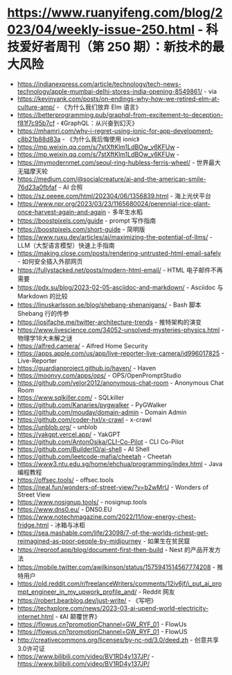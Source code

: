 # https://www.ruanyifeng.com/blog/2023/04/weekly-issue-250.html - 科技爱好者周刊（第 250 期）：新技术的最大风险

- https://indianexpress.com/article/technology/tech-news-technology/apple-mumbai-delhi-stores-india-opening-8549861/ - via
- https://kevinyank.com/posts/on-endings-why-how-we-retired-elm-at-culture-amp/ - 《为什么我们放弃 Elm 语言》
- https://betterprogramming.pub/graphql-from-excitement-to-deception-f81f7c95b7cf - 《GraphQL：从兴奋到幻灭》
- https://mhamri.com/why-i-regret-using-ionic-for-app-development-c8b21b88d83a - 《为什么我后悔使用 ionic》
- https://mp.weixin.qq.com/s/7stXftKlm1LdBOw_v6KFUw - 
- https://mp.weixin.qq.com/s/7stXftKlm1LdBOw_v6KFUw - 
- https://mymodernmet.com/seoul-ring-hubless-ferris-wheel/ - 世界最大无辐摩天轮
- https://medium.com/@socialcreature/ai-and-the-american-smile-76d23a0fbfaf - AI 合照
- https://sz.oeeee.com/html/202304/06/1356839.html - 海上光伏平台
- https://www.npr.org/2023/03/23/1165680024/perennial-rice-plant-once-harvest-again-and-again - 多年生水稻
- https://boostpixels.com/guide - prompt 写作指南
- https://boostpixels.com/short-guide - 简明版
- https://www.ruxu.dev/articles/ai/maximizing-the-potential-of-llms/ - LLM（大型语言模型）快速上手指南
- https://making.close.com/posts/rendering-untrusted-html-email-safely - 如何安全插入外部网页
- https://fullystacked.net/posts/modern-html-email/ - HTML 电子邮件不再需要<table>
- https://pdx.su/blog/2023-02-05-asciidoc-and-markdown/ - Asciidoc 与 Markdown 的比较
- https://linuskarlsson.se/blog/shebang-shenanigans/ - Bash 脚本 Shebang 行的传参
- https://iosifache.me/twitter-architecture-trends - 推特架构的演变
- https://www.livescience.com/34052-unsolved-mysteries-physics.html - 物理学18大未解之谜
- https://alfred.camera/ - Alfred Home Security
- https://apps.apple.com/us/app/live-reporter-live-camera/id996017825 - Live-Reporter
- https://guardianproject.github.io/haven/ - Haven
- https://moonvy.com/apps/ops/ - OPS/OpenPromptStudio
- https://github.com/velor2012/anonymous-chat-room - Anonymous Chat Room
- https://www.sqlkiller.com/ - SQLkiller
- https://github.com/Kanaries/pygwalker - PyGWalker
- https://github.com/mouday/domain-admin - Domain Admin
- https://github.com/coder-hxl/x-crawl - x-crawl
- https://unblob.org/ - unblob
- https://yakgpt.vercel.app/ - YakGPT
- https://github.com/AntonOsika/CLI-Co-Pilot - CLI Co-Pilot
- https://github.com/BuilderIO/ai-shell - AI Shell
- https://github.com/leetcode-mafia/cheetah - Cheetah
- https://www3.ntu.edu.sg/home/ehchua/programming/index.html - Java 编程教程
- https://offsec.tools/ - offsec.tools
- https://neal.fun/wonders-of-street-view/?v=b2wMrU - Wonders of Street View
- https://www.nosignup.tools/ - nosignup.tools
- https://www.dns0.eu/ - DNS0.EU
- https://www.notechmagazine.com/2022/11/low-energy-chest-fridge.html - 冰箱与冰柜
- https://sea.mashable.com/life/23098/7-of-the-worlds-richest-get-reimagined-as-poor-people-by-midjourney - 如果生在贫民窟
- https://reproof.app/blog/document-first-then-build - Nest 的产品开发方法
- https://mobile.twitter.com/awilkinson/status/1575941514567774208 - 推特用户
- https://old.reddit.com/r/freelanceWriters/comments/12iv6jf/i_put_ai_prompt_engineer_in_my_upwork_profile_and/ - Reddit 网友
- https://robert.bearblog.dev/just-write/ - 《写吧》
- https://techxplore.com/news/2023-03-ai-upend-world-electricity-internet.html - 《AI 颠覆世界》
- https://flowus.cn?promotionChannel=GW_RYF_01 - FlowUs
- https://flowus.cn?promotionChannel=GW_RYF_01 - FlowUS
- http://creativecommons.org/licenses/by-nc-nd/3.0/deed.zh - 创意共享3.0许可证
- https://www.bilibili.com/video/BV1RD4y137JP/ - https://www.bilibili.com/video/BV1RD4y137JP/